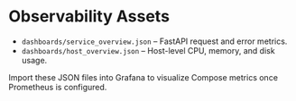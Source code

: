 # Observability Assets

- `dashboards/service_overview.json` – FastAPI request and error metrics.
- `dashboards/host_overview.json` – Host-level CPU, memory, and disk usage.

Import these JSON files into Grafana to visualize Compose metrics once Prometheus is configured.

